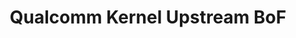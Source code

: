 ---
categories:
- bkk19
description: Continuation of discussion from YVR18. Qualcomm kernel upstream status,
  issues, roadblocks, planning.
future_image:
  featured: 'true'
  path: /assets/images/featured-images/bkk19/BKK19-501.png
session_attendee_num: '3'
session_id: BKK19-501
session_room: Session Room 1 (Lotus 1-2)
session_slot:
  end_time: '2019-04-05 09:25:00'
  start_time: '2019-04-05 08:30:00'
session_speakers:
- speaker_bio: Over a decade working on Linux kernel, focusing on various areas around
    Power management and early SoC bringup. Currently working on the latest ARMv8
    based Snapdragon processors from Qualcomm. Previously At TI worked on all 6 generations
    of OMAP SoCs, starting with the arm9 based OMAP1 to the first big.LITTLE based
    design of OMAP6.
  speaker_company: ''
  speaker_image: /assets/images/speakers/bkk19/rajendra-nayak.jpg
  speaker_location: ''
  speaker_name: Rajendra Nayak
  speaker_position: Senior Staff Enginner
  speaker_username: rjendra
session_track: Linux Kernel
tag: session
tags:
- Android
title: Qualcomm Kernel Upstream BoF
---